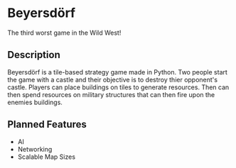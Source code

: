 # Beyersdörf
The third worst game in the Wild West!

## Description
Beyersdörf is a tile-based strategy game made in Python. Two people start the game with a castle and their objective is to destroy thier opponent's castle. Players can place buildings on tiles to generate resources. Then can then spend resources on military structures that can then fire upon the enemies buildings.

## Planned Features
- AI
- Networking
- Scalable Map Sizes